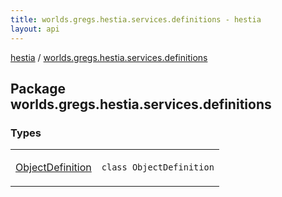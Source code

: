 ```yaml
---
title: worlds.gregs.hestia.services.definitions - hestia
layout: api
---
```


<div class='api-docs-breadcrumbs'><a href="../index.html">hestia</a> / <a href="./index.html">worlds.gregs.hestia.services.definitions</a></div>

## Package worlds.gregs.hestia.services.definitions

### Types

<table class="api-docs-table">
<tbody>
<tr>
<td markdown="1">

<a href="-object-definition/index.html">ObjectDefinition</a>


</td>
<td markdown="1">
<div class="signature"><code><span class="keyword">class </span><span class="identifier">ObjectDefinition</span></code></div>

</td>
</tr>
</tbody>
</table>
